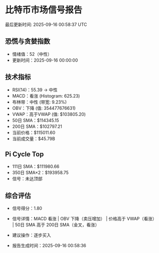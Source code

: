 # 比特币市场信号报告

最后更新时间: 2025-09-16 00:58:37 UTC

## 恐慌与贪婪指数
- 情绪值：52（中性）
- 更新时间：2025-09-16 00:00:00

## 技术指标
- RSI(14)：55.39 → 中性
- MACD：看涨 (Histogram: 625.23)
- 布林带：中性 (带宽: 9.23%)
- OBV：下降 (值: 354477676631)
- VWAP：高于VWAP (值: $103805.20)
- 50日 SMA：$114345.15
- 200日 SMA：$102797.21
- 当前价格：$115011.60
- 当前成交量：$45.79B

## Pi Cycle Top
- 111日 SMA：$111980.66
- 350日 SMA×2：$193958.75
- 信号：未达顶部

## 综合评估
- 信号得分：1.80
- 信号详情：MACD 看涨 | OBV 下降（卖压增加） | 价格高于 VWAP（看涨） | 50日 SMA 高于 200日 SMA（金叉，看涨）
- 建议操作：逐步买入

- 报告生成时间：2025-09-16 00:58:36
